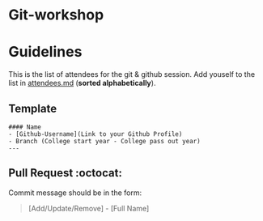 # Git-workshop

Guidelines
==========


This is the list of attendees for the git & github session.
Add youself to the list in [attendees.md](https://github.com/parulagg27/Git-workshop/blob/master/attendees.md) (**sorted alphabetically**).

## Template

```
#### Name
- [Github-Username](Link to your Github Profile)
- Branch (College start year - College pass out year)
---
```

## Pull Request :octocat:

Commit message should be in the form:
> [Add/Update/Remove] - [Full Name]


